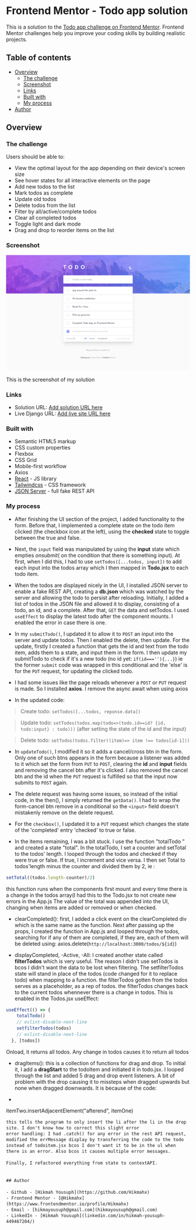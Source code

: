 # Frontend Mentor - Todo app solution

This is a solution to the [Todo app challenge on Frontend Mentor](https://www.frontendmentor.io/challenges/todo-app-Su1_KokOW). Frontend Mentor challenges help you improve your coding skills by building realistic projects. 

## Table of contents

- [Overview](#overview)
  - [The challenge](#the-challenge)
  - [Screenshot](#screenshot)
  - [Links](#links)
  - [Built with](#built-with)
  - [My process](#my-process)
- [Author](#author)

## Overview

### The challenge

Users should be able to:

- View the optimal layout for the app depending on their device's screen size
- See hover states for all interactive elements on the page
- Add new todos to the list
- Mark todos as complete
- Update old todos
- Delete todos from the list
- Filter by all/active/complete todos
- Clear all completed todos
- Toggle light and dark mode
- Drag and drop to reorder items on the list


### Screenshot

![](./src/assets/todo-react-app.png)

This is the screenshot of my solution

### Links

- Solution URL: [Add solution URL here](https://www.frontendmentor.io/solutions/todo-app-react-django-B86ogFKWc)
- Live Django URL: [Add live site URL here](https://todo-react-django-app.herokuapp.com/)

### Built with

- Semantic HTML5 markup
- CSS custom properties
- Flexbox
- CSS Grid
- Mobile-first workflow
- Axios
- [React](https://reactjs.org/) - JS library
- [Tailwindcss](https://tailwindcss.com/) - CSS framework
- [JSON Server](https://www.npmjs.com/package/json-server) - full fake REST API 


### My process
- After finishing the UI section of the project, I added functionality to the form. Before that, I implemented a complete state on the todo item clicked (the checkbox icon at the left), using the **checked** state to toggle between the true and false. 

- Next, the `input` field was manipulated by using the **input** state which empties *onsubmit*( on the condition that there is something input). At first, when I did this, I had to use `setTodos([...todos, input])` to add each input into the todos array which I then mapped in **Todo.jsx** to each todo item. 

- When the todos are displayed nicely in the UI, I installed JSON server to enable a fake REST API, creating a **db.json** which was watched by the server and allowing the todo to persist after reloading. Initially, I added a list of todos in the JSON file and allowed it to display, consisting of a todo, an id, and a complete. After that, `GET` the data and setTodos. I used `useEffect` to display the latest todo after the component mounts.
I enabled the error in case there is one.

- In my `submitTodo()`, I updated it to allow it to
`POST` an input into the server and update todos. Then I enabled the delete, then update. For the update, firstly I created a function that gets the id and text from the todo item, adds them to a state, and input them in the form. I then update my submitTodo to check if it's a new todo (no id yet: 
`if(id===''){...}`) ie  the former `submit` code was wrapped in this conditional and the 'else' is for the `PUT` request, for updating the clicked todo.

- I had some issues like the page reloads whenever a `POST` or `PUT` request is made. So I installed **axios**. I remove the async await when using axios

- In the updated code:
> Create todo: `setTodos([...todos, reponse.data])`

> Update todo: `setTodos(todos.map(todo=>(todo.id==id? {id, todo:input} : todo)))` (after setting the state of the id and the input)

> Delete todo: `setTodos(todos.filter((item)=> item !== todos[id-1]))`

- In `updateTodo()`, I modified it so it adds a cancel/cross btn in the form. Only one of such btns appears in the form because a listener was added to it which set the form from `PUT` to `POST`, clearing the **id** and **input** fields and removing the cancel btn after it's clicked. I also removed the cancel btn and the id when the `PUT` request is fulfilled so that the input now submits to `POST` again.

- The delete request was having some issues, so
instead of the initial code, in the then(), I simply returned the `getData()`. I had to wrap the form-cancel btn remove in a conditional so the `<input>` field doesn't mistakenly remove on the delete request.

- For the `checkbox()`, I updated it to a `PUT` request which changes the state of the 'completed'  entry 'checked' to true or false.

- In the items remaining, I was a bit stuck. I use the function "totalTodo " and created a state "total". In the totalTodo, I set a counter and setTotal to the todos' length. I looped through the todos and checked if they were true or false. If true, I increment and vice versa. I then set Total to todos'length minus the counter and divided them by 2, ie 
:
```js    
setTotal((todos.length-counter)/2)
```

this function runs when the components first mount and every time there is a change in the todos array(I had this to the Todo.jsx to not create new errors in the App.js
The value of the total was appended into the UI, changing when items are added or removed or when checked.

- clearCompleted(): first, I added a click event on the clearCompleted div which is the same name as the function. Next after passing up the props, I created the function in App.js and looped through the todos, searching for if any of them are completed, if they are, each of them will be deleted using:  axios.delete(`http://localhost:3000/todos/${id}`)

- displayCompleted, -Active, -All: I created another state called **filterTodos** which is very useful. The reason I didn't use setTodos is bcos I didn't want the data to be lost when filtering. The setfilterTodos state will stand in place of the todos (code changed for it to replace todo) when mapping to a function.  the filterTodos gotten from the todos serves as a placeholder, as a rep of todos. 
the filterTodos changes back to the current todos whennever there is a change in todos. This is enabled in the Todos.jsx useEffect:  
```js
useEffect(() => {
    totalTodo()
    // eslint-disable-next-line
    setfilterTodos(todos)
    // eslint-disable-next-line
  }, [todos])
  ```
Onload, it returns all todos. Any change in todos causes it to return all todos

- dragItems(): this is a collection of functions for drag and drop. To initial it, I add a **dragStart** to the todoItem and initiated it in todo.jsx.  I looped through the list and added 5 drag and drop event listeners. A bit of problem with the drop causing it to missteps when dragged upwards but none when dragged downwards. It is because of the code:
- ```js
itemTwo.insertAdjacentElement("afterend", itemOne) 
```
this tells the program to only insert the li after the li in the drop site. I don't know how to correct this slight error
error handling: I had .catch() for any error in the rest API request, modified the errMessage display by transferring the code to the todo instead of todoitem.jsx bcos I don't want it to be in the ul when there is an error. Also bcos it causes multiple error messages.

Finally, I refactored everything from state to contextAPI.


## Author

- Github - [Hikmah Yousuph](https://github.com/Hikmahx)
- Frontend Mentor - [@Hikmahx](https://www.frontendmentor.io/profile/Hikmahx)
- Email - [hikmayousuph@gmail.com](hikmayousuph@gmail.com)
- LinkedIn - [Hikmah Yousuph](linkedin.com/in/hikmah-yousuph-449467204/)
